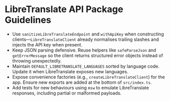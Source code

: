 # LibreTranslate API Package Guidelines

- Use `sanitizeLibreTranslateEndpoint` and `withApiKey` when constructing clients—`LibreTranslateClient` already normalises trailing slashes and injects the API key when present.
- Keep JSON parsing defensive. Reuse helpers like `safeParseJson` and `getErrorMessage` so the client returns structured error objects instead of throwing unexpectedly.
- Maintain `DEFAULT_LIBRETRANSLATE_LANGUAGES` sorted by language code. Update it when LibreTranslate exposes new languages.
- Expose convenience factories (e.g., `createLibreTranslateClient`) for the app. Ensure new exports are added at the bottom of `src/index.ts`.
- Add tests for new behaviours using `msw` to emulate LibreTranslate responses, including partial or malformed payloads.
